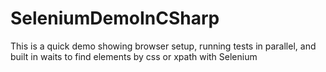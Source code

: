 # SeleniumDemoInCSharp

This is a quick demo showing browser setup, running tests in parallel, and built in waits to find elements by css or xpath with Selenium
